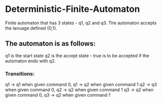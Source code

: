 # Deterministic-Finite-Automaton

Finite automaton that has 3 states - q1, q2 and q3.
The automaton accepts the lanuage defined {0,1}.

## The automaton is as follows:
q1 is the start state
q2 is the accept state - true is to be accepted if the automaton ends with q2.

### Transitions:
q1 -> q1 when given command 0, q1 -> q2 when given command 1
q2 -> q3 when given command 0, q2 -> q2 when given command 1
q3 -> q2 when given command 0, q3 -> q2 when given command 1

